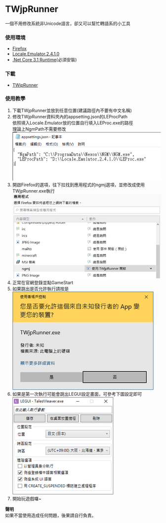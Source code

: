 # TWjpRunner
一個不用修改系統非Unicode語言，卻又可以幫忙轉語系的小工具

### **使用環境**
* [Firefox](https://www.mozilla.org/zh-TW/firefox/new/)
* [Locale.Emulator.2.4.1.0](https://xupefei.github.io/Locale-Emulator/)
* [.Net Core 3.1 Runtime](https://dotnet.microsoft.com/download/dotnet-core/current/runtime)(必須安裝)

### **下載**
* [TWjpRunner](https://github.com/hawiliu/TWjpRunner/blob/master/Upload/TWjpRunner.zip?raw=true)

### **使用教學**
1. 下載TWjpRunner並放到任意位置(建議路徑內不要有中文名稱)
2. 修改TWjpRunner資料夾內的appsetting.json的LEProcPath  
依照填入Locale.Emulator放的位置自行填入LEProc.exe的路徑  
理論上NgmPath不需要修改  
![image](https://raw.githubusercontent.com/hawiliu/TWjpRunner/master/Upload/Image/appsetting.PNG)
3. 開啟Firefox的選項，往下拉找到應用程式的ngmj選項，並修改成使用TWjpRunner.exe執行  
![image](https://raw.githubusercontent.com/hawiliu/TWjpRunner/master/Upload/Image/ngmj.PNG)
4. 正常在官網登錄並點GameStart
5. 如果跳出是否允許執行請按是  
![image](https://raw.githubusercontent.com/hawiliu/TWjpRunner/master/Upload/Image/Yes.PNG)
6. 如果是第一次執行可能會跳出LEGUI設定畫面，可參考下圖設定即可  
![image](https://raw.githubusercontent.com/hawiliu/TWjpRunner/master/Upload/Image/LEGUI.PNG)
7. 開始玩遊戲囉~

**聲明**  
如果不當使用造成任何問題，後果請自行負責。

